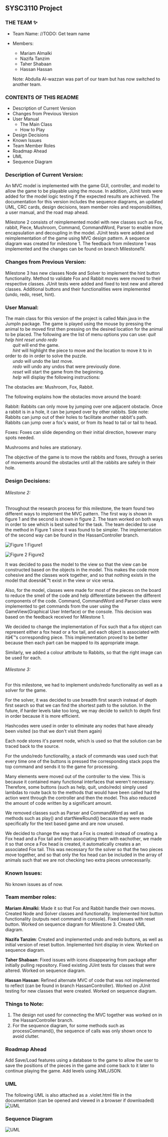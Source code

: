 ## SYSC3110 Project

### THE TEAM :sparkles:
* Team Name: //TODO: Get team name
* Members:
  * Mariam Almalki
  * Nazifa Tanzim
  * Taher Shabaan
  * Hassan Hassan
  
  Note: Abdulla Al-wazzan was part of our team but has now switched to another team.
  
### CONTENTS OF THIS README
* Description of Current Version
* Changes from Previous Version
* User Manual
  * The Main Class
  * How to Play
* Design Decisions
* Known Issues
* Team Member Roles
* Roadmap Ahead
* UML
* Sequence Diagram

### Description of Current Version:
An MVC model is implemented with the game GUI, controller, and model to allow the game to be playable using the mouse. In addition, JUnit tests were added for the model logic testing if the expected results are achieved.
The documentation for this version includes the sequence diagrams, an updated UML, CRC cards, design decisions, team member roles and responsibilities, a user manual, and the road map ahead.

Milestone 2 consists of reimplemented model with new classes such as Fox, rabbit, Piece, Mushroom, Command, CommandWord, Parser to enable more encapsulation and decoupling in the model. JUnit tests were added and reimplementation of the game using MVC design pattern. A sequence diagram was created for milestone 1. The feedback from milestone 1 was implemented and the changes can be found on branch Milestone1V.

### Changes from Previous Version:
Milestone 3 has new classes Node and Solver to implement the hint button functionality. Method to validate Fox and Rabbit moves were moved to their respective classes. JUnit tests were added and fixed to test new and altered classes. Additional buttons and their functionalities were implemented (undo, redo, reset, hint).

### User Manual:
The main class for this version of the project is called Main.java in the JumpIn package. The game is played using the mouse by pressing the animal to be moved first then pressing on the desired location for the animal to be placed.
The following are the list of menu options you can use: _quit help hint reset undo redo_\
&nbsp;&nbsp;&nbsp;&nbsp;&nbsp;&nbsp;_quit_ will end the game.\
&nbsp;&nbsp;&nbsp;&nbsp;&nbsp;&nbsp;_hint_ will highlight the piece to move and the location to move it to in order to do in order to solve the puzzle.\
&nbsp;&nbsp;&nbsp;&nbsp;&nbsp;&nbsp;_undo_ will undo the last move.\
&nbsp;&nbsp;&nbsp;&nbsp;&nbsp;&nbsp;_redo_ will undo any undos that were previously done.\
&nbsp;&nbsp;&nbsp;&nbsp;&nbsp;&nbsp;_reset_ will start the game from the beginning.\
&nbsp;&nbsp;&nbsp;&nbsp;&nbsp;&nbsp;_help_ will display the following instructions:
		
The obstacles are: Mushroom, Fox, Rabbit.

The following explains how the obstacles move around the board:

Rabbit:	Rabbits can only move by jumping over one adjacent obstacle. Once a rabbit is in a hole, it can be jumped over 	by other rabbits. 
Side note: Rabbits can jump out of their holes to facilitate another rabbit's path. Rabbits can jump over a fox's waist, or from its head to tail or tail to head. 

Foxes: Foxes can slide depending on their initial direction, however many spots needed.

Mushrooms and holes are stationary. 

The objective of the game is to move the rabbits and foxes, through a series of movements
around the obstacles until all the rabbits are safely in their hole.


### Design Decisions:

###### Milestone 2:
Throughout the research process for this milestone, the team found two different ways to implement the MVC pattern. The first way is shown in figure 1 and the second is shown in figure 2. The team worked on both ways in order to see which is best suited for the task. The team decided to use the method in Figure 1 since it was found to be simpler. The implementation of the second way can be found in the HassanController branch. 

![Figure 1](Documentation/FIGURE1.jpeg)
Figure1

![Figure 2](Documentation/FIGURE2.jpeg)
Figure2

It was decided to pass the model to the view so that the view can be constructed based on the objects in the model. This makes the code more cohesive and the classes work together, and so that nothing exists in the model that doesnâ€™t exist in the view or vice versa.  

Also, for the model, classes were made for most of the pieces on the board to reduce the smell of the code and help differentiate between the different components of the code. Command, CommandWord and Parser class were implemented to get commands from the user using the GameView(Graphical User Interface) or the console. This decision was based on the feedback received for Milestone 1.

We decided to change the implementation of Fox such that a fox object can represent either a fox head or a fox tail, and each object is associated with itâ€™s corresponding piece. This implementation proved to be better because then each part can be mapped to its appropriate image.

Similarly, we added a colour attribute to Rabbits, so that the right image can be used for each.

###### Milestone 3: 
For this milestone, we had to implement undo/redo functionality as well as a solver for the game. 

For the solver, it was decided to use breadth first search instead of depth first search so that we can find the shortest path to the solution. In the future, if harder levels take too long, we may decide to switch to depth first in order because it is more efficient. 

Hashcodes were used in order to eliminate any nodes that have already been visited (so that we don't visit them again)

Each node stores it's parent node, which is used so that the solution can be traced back to the source. 

For the undo/redo functionality, a stack of commands was used such that every time one of the buttons is pressed the corresponding stack pops the top command and sends it to the game for processing. 

Many elements were moved out of the controller to the view. This is because it contained many functional interfaces that weren't necessary. Therefore, some buttons (such as help, quit, undo/redo) simply used lambdas to route back to the methods that would have been called had the action went through the controller and then the model. This also reduced the amount of code written by a significant amount. 

We removed classes such as Parser and CommandWord as well as methods such as play() and startNewRound() because they were made specifically for the text based game and are now unused. 

We decided to change the way that a Fox is created: instead of creating a Fox head and a Fox tail and then associating them with eachother, we made it so that once a Fox head is created, it automatically creates a an associated Fox tail. This was necessary for the solver so that the two pieces move together, and so that only the fox head can be included in the array of animals such that we are not checking two extra pieces unnecessarily. 

### Known Issues:
No known issues as of now.

### Team member roles:
**Mariam Almalki**: Made it so that Fox and Rabbit handle their own moves. Created Node and Solver classes and functionality. Implemented hint button functionality (outputs next command in console). Fixed issues with reset button. Worked on sequence diagram for Milestone 3. Created UML diagram.

**Nazifa Tanzim**: Created and implemented undo and redo buttons, as well as initial version of reset button. Implemented hint display in view. Worked on sequence diagram.

**Taher Shabaan**: Fixed issues with icons disappearing from package after initially pulling repository. Fixed existing JUint tests for classes that were altered. Worked on sequence diagram. 

**Hassan Hassan**: Refined alternate MVC of code that was not implemented to reflect (can be found in branch HassanController). Worked on JUnit testing for new classes that were created. Worked on sequence diagram. 

### Things to Note:
1. The design not used for connecting the MVC together was worked on in the HassanController branch.
2. For the sequence diagram, for some methods such as processCommand(), the sequence of calls was only shown once to avoid clutter.

### Roadmap Ahead
Add Save/Load features using a database to the game to allow the user to save the positions of the pieces in the game and come back to it later to continue playing the game. Add levels using XML/JSON.

### UML
The following UML is also attached as a .violet.html file in the documentation (can be opened and viewed in a browser if downloaded)
![UML](Documentation/milestone3UML.png)

### Sequence Diagram
![UML](Documentation/milestone3Sequence.png)
